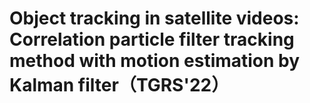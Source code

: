 # Object tracking in satellite videos: Correlation particle filter tracking method with motion estimation by Kalman filter（TGRS'22）

